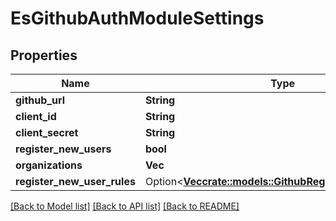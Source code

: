 # EsGithubAuthModuleSettings

## Properties

Name | Type | Description | Notes
------------ | ------------- | ------------- | -------------
**github_url** | **String** |  | 
**client_id** | **String** |  | 
**client_secret** | **String** |  | 
**register_new_users** | **bool** |  | 
**organizations** | **Vec<String>** |  | 
**register_new_user_rules** | Option<[**Vec<crate::models::GithubRegisterNewUserRule>**](GithubRegisterNewUserRule.md)> |  | [optional]

[[Back to Model list]](../README.md#documentation-for-models) [[Back to API list]](../README.md#documentation-for-api-endpoints) [[Back to README]](../README.md)



